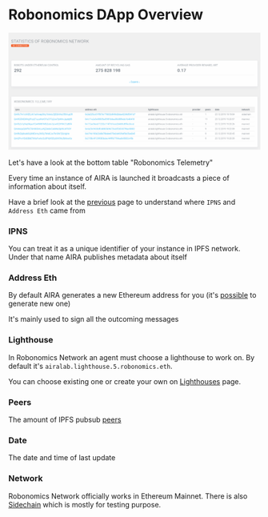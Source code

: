 # Robonomics DApp Overview

![Robonomics DApp](../img/try_it_out/dapp_overview/dapp.png "Robonomics DApp")

Let's have a look at the bottom table "Robonomics Telemetry"

Every time an instance of AIRA is launched it broadcasts a piece of information about itself.

Have a brief look at the [previous](aira_installation.md) page to understand where `IPNS` and `Address Eth` came from

### IPNS

You can treat it as a unique identifier of your instance in IPFS network. Under that name AIRA publishes metadata about itself

### Address Eth

By default AIRA generates a new Ethereum address for you (it's [possible](../aira/faq.md#how-to-change-ethereum-address-of-aira) to generate new one)

It's mainly used to sign all the outcoming messages

### Lighthouse

In Robonomics Network an agent must choose a lighthouse to work on. By default it's `airalab.lighthouse.5.robonomics.eth`.

You can choose existing one or create your own on [Lighthouses](https://dapp.robonomics.network/#/lighthouse) page.

### Peers

The amount of IPFS pubsub [peers](../aira/faq.md#how-to-check-the-quantity-of-ipfs-peers)

### Date

The date and time of last update

### Network

Robonomics Network officially works in Ethereum Mainnet.
There is also [Sidechain](https://github.com/airalab/airalab-sidechain) which is mostly for testing purpose.


